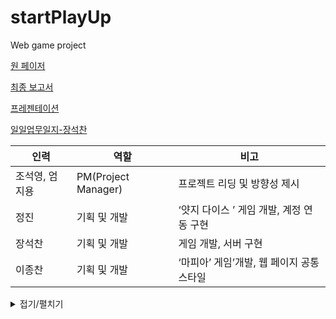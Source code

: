 # startPlayUp
Web game project



[원 페이저](https://docs.google.com/document/d/1_1LTEyT9x8W3yGJuSKf4_XtLNr42RnDrKseEwA1xfQQ/edit?usp=sharing)

[최종 보고서](https://docs.google.com/document/d/1V29OulvHIMVNjHfPzkv5VEbA0CSfa8HKtCk9jzUPRbo/edit?usp=sharing)

[프레젠테이션](https://docs.google.com/presentation/d/1pvsjhqp_S7vTkdRfU4aJtf3-MRTm6RR0OF03eu4CDSI/edit?usp=sharing)

[일일업무일지-장석찬](https://docs.google.com/document/d/1yQwQWnWBVhQuluORDRWhwRS60nVQplT2aW47L0I4tRo/edit?usp=sharing)

|인력|역할|비고|
|------|---|---|
|조석영, 엄지용 | PM(Project Manager)|프로젝트 리딩 및 방향성 제시|
|정진|기획 및 개발|‘얏지 다이스 ’ 게임 개발, 계정 연동 구현|
|장석찬|기획 및 개발| 게임 개발,  서버 구현|
|이종찬|기획 및 개발 |‘마피아’ 게임’개발,  웹 페이지 공통 스타일|


<details markdown="1">
<summary>접기/펼치기</summary>

- 1 . [React Context](https://www.youtube.com/watch?v=JeK8FhH7SPk)

- 2 . [React Hooks] (https://www.youtube.com/watch?v=W6KX48dnH6I)

- 4 . [React Hooks (써야 되는 이유)] (https://www.youtube.com/watch?v=yS-BU6eYUDE)

- 6 . [CSS Flexbox 대표 레이아웃 10가지] (https://d2.naver.com/helloworld/8540176#ch3)

- 8 . [Observer Pattern (React Context 보충 개념)] https://flowarc.tistory.com/entry/디자인-패턴-옵저버-패턴Observer-Pattern

- 10 . [State Pattern (Class 내부에 상태 메서드가 있는 이유)] (https://boycoding.tistory.com/110)


</details>



